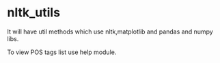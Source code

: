 # nltk_utils
It will have util methods which use nltk,matplotlib and pandas and numpy libs.

To view POS tags list use help module.